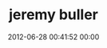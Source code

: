 ---
title: "jeremy buller"
date: 2012-06-28 00:41:52 00:00
permalink: /buffler
twitter: ""
likes: [992,1027,1075,1086,2292,116,2337]
id: 1129
gravatar: "http://www.gravatar.com/avatar/f5256c4312a2d844fcb8a262b27f362a"
---